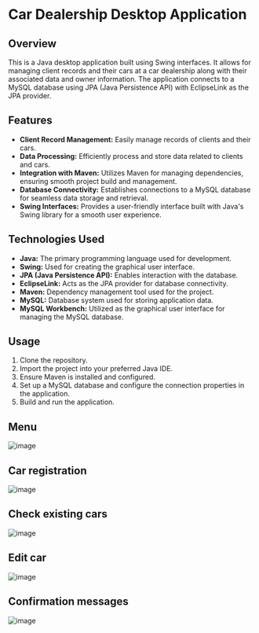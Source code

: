 # Car Dealership Desktop Application

## Overview

This is a Java desktop application built using Swing interfaces. It allows for managing client records and their cars at a car dealership along with their associated data and owner information. The application connects to a MySQL database using JPA (Java Persistence API) with EclipseLink as the JPA provider.

## Features

- **Client Record Management:** Easily manage records of clients and their cars.
- **Data Processing:** Efficiently process and store data related to clients and cars.
- **Integration with Maven:** Utilizes Maven for managing dependencies, ensuring smooth project build and management.
- **Database Connectivity:** Establishes connections to a MySQL database for seamless data storage and retrieval.
- **Swing Interfaces:** Provides a user-friendly interface built with Java's Swing library for a smooth user experience.

## Technologies Used

- **Java:** The primary programming language used for development.
- **Swing:** Used for creating the graphical user interface.
- **JPA (Java Persistence API):** Enables interaction with the database.
- **EclipseLink:** Acts as the JPA provider for database connectivity.
- **Maven:** Dependency management tool used for the project.
- **MySQL:** Database system used for storing application data.
- **MySQL Workbench:** Utilized as the graphical user interface for managing the MySQL database.

## Usage

1. Clone the repository.
2. Import the project into your preferred Java IDE.
3. Ensure Maven is installed and configured.
4. Set up a MySQL database and configure the connection properties in the application.
5. Build and run the application.

## Menu
![image](https://github.com/juancarsep/ConcesionariaAutos/assets/129075685/146eee10-fb73-47f0-a748-094524229885)

## Car registration
![image](https://github.com/juancarsep/ConcesionariaAutos/assets/129075685/05c70610-e049-4b93-9622-a7818ac4fffe)

## Check existing cars
![image](https://github.com/juancarsep/ConcesionariaAutos/assets/129075685/24788a57-837b-4001-bc99-f688a55683e6)

## Edit car
![image](https://github.com/juancarsep/ConcesionariaAutos/assets/129075685/51cd693b-1767-489f-a31a-d4badb7cf58e)

## Confirmation messages
![image](https://github.com/juancarsep/ConcesionariaAutos/assets/129075685/c550ecee-7b2a-45d8-98f9-0755ed5f4ca7)



